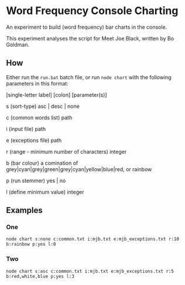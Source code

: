 # Word Frequency Console Charting

An experiment to build (word frequency) bar charts in the console.

This experiment analyses the script for Meet Joe Black, written by Bo Goldman.

## How

Either run the `run.bat` batch file, or run `node chart` with the following parameters in this format:

[single-letter label] [colon] [parameter(s)]

s (sort-type) asc | desc | none

c (common words list) path

i (input file) path

e (exceptions file) path

r (range - minimum number of characters) integer

b (bar colour) a comination of grey|cyan|grey|green|grey|cyan|yellow|blue|red, or rainbow

p (run stemmer) yes | no

l (define minimum value) integer

## Examples

### One

`node chart s:none c:common.txt i:mjb.txt e:mjb_exceptions.txt r:10 b:rainbow p:yes l:0`

### Two

`node chart s:asc c:common.txt i:mjb.txt e:mjb_exceptions.txt r:5 b:red,white,blue p:yes l:3`
